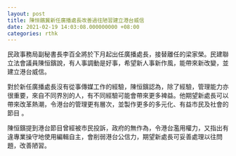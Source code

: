 ```yaml
---
layout: post
title: 陳恒鑌冀新任廣播處長改善過往陋習建立港台威信
date: 2021-02-19 14:03:08.000000000 +08:00
categories: rthk
---
```


民政事務局副秘書長李百全將於下月起出任廣播處長，接替離任的梁家榮。民建聯立法會議員陳恒鑌說，有人事調動是好事，希望新人事新作風，能帶來新改變，並建立港台威信。

對於新任廣播處長沒有從事傳媒工作的經驗，陳恒鑌認為，除了經驗，管理能力亦很重要，來自不同界別的人，有不同經驗可能會帶來更多裨益。他期望新處長可以帶來改革熱潮，令港台的管理更有層次，並製作更多的多元化、有益市民及社會的節目 。

陳恒鑌提到港台節目曾經被市民投訴，政府的無作為，令港台濫用權力，又指出有違專業操守地使用編輯自主，會削弱港台公信力，期望新處長可妥善處理以往問題，改善陋習。
